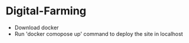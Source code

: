 # Digital-Farming

- Download docker
- Run 'docker comopose up' command to deploy the site in localhost